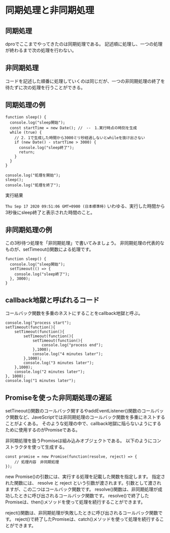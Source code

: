 # 同期処理と非同期処理

## 同期処理
dproでここまでやってきたのは同期処理である。
記述順に処理し、一つの処理が終わるまで次の処理を行わない。


## 非同期処理
コードを記述した順番に処理していくのは同じだが、一つの非同期処理の終了を待たずに次の処理を行うことができる。


## 同期処理の例
```
function sleep() {
  console.log("sleep開始");
  const startTime = new Date(); //　--　1.実行時点の時刻を生成
  while (true) {
    // 2. 1で生成した時間から3000ミリ秒経過しないとwhileを抜け出さない
    if (new Date() - startTime > 3000) {
      console.log("sleep終了");
      return;
    }
  }
}

console.log("処理を開始");
sleep();
console.log("処理を終了");
```

実行結果

```Thu Sep 17 2020 09:51:06 GMT+0900 (日本標準時)```
いわゆる、実行した時間から3秒後にsleep終了と表示された時間のこと。

## 非同期処理の例

この3秒待つ処理を「非同期処理」で書いてみましょう。
非同期処理の代表的なものが、setTimeout()関数による処理です。

```
function sleep() {
  console.log("sleep開始");
  setTimeout(() => {
    console.log("sleep終了");
  }, 3000);
}
```

## callback地獄と呼ばれるコード
コールバック関数を多重のネストにすることをcallback地獄と呼ぶ。  

```
console.log("process start");
setTimeout(function(){
    setTimeout(function(){
        setTimeout(function(){
            setTimeout(function(){
                console.log("process end");
            },1000);
            console.log("4 minutes later");
        },1000);
        console.log("3 minutes later");
    },1000);
    console.log("2 minutes later");
}, 1000);
console.log("1 minutes later");  
```

## Promiseを使った非同期処理の遅延
setTineout()関数のコールバック関するやaddEventListener()関数のコールバック関数など、JaveScriptでは非同期処理のコールバック関数を多重にネストすることがよくある。
そのような処理の中で、callback地獄に陥らないようにするために使用するのがPromiseである。

非同期処理を扱うPromiseは組み込みオブジェクトである。
以下のようにコンストラクタを使って生成する。

```
const promise = new Promise(function(resolve, reject) => {
    // 処理内容　非同期処理
});
``` 
new Promise()の引数には、実行する処理を記載した関数を指定します。
指定された関数には、 resolve と reject という引数が渡されます。引数として渡されますが、この二つはコールバック関数です。
resolve()関数は、非同期処理が成功したときに呼び出されるコールバック関数です。
resolve()で終了したPromiseは、then()メソッドを使って処理を続行することができます。

reject()関数は、非同期処理が失敗したときに呼び出されるコールバック関数です。
reject()で終了したPromiseは、catch()メソッドを使って処理を続行することができます。
